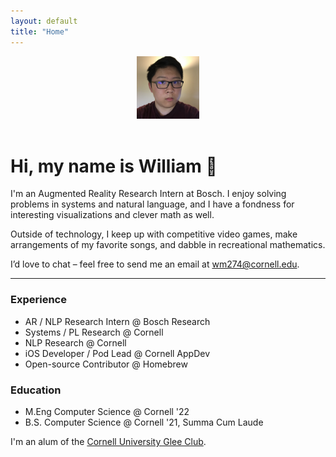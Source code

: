 ```yaml
---
layout: default
title: "Home"
---
```


<center style="clear: right;">
<img class="profile_picture" src="pfp.JPG" alt="Profile Picture" width="100px" height="100px">
</center>
<br>

# Hi, my name is William 👋

I'm an Augmented Reality Research Intern at Bosch. I enjoy solving problems in systems and natural language, and I have a fondness for interesting visualizations and clever math as well.

Outside of technology, I keep up with competitive video games, make arrangements of my favorite songs, and dabble in recreational mathematics.

I’d love to chat – feel free to send me an email at [wm274@cornell.edu](mailto:wm274@cornell.edu).

---

### Experience

 * AR / NLP Research Intern @ Bosch Research
 * Systems / PL Research @ Cornell
 * NLP Research @ Cornell
 * iOS Developer / Pod Lead @ Cornell AppDev
 * Open-source Contributor @ Homebrew

### Education

 * M.Eng Computer Science @ Cornell '22
 * B.S. Computer Science @ Cornell '21, Summa Cum Laude

I'm an alum of the [Cornell University Glee Club](https://www.gleeclub.com).

